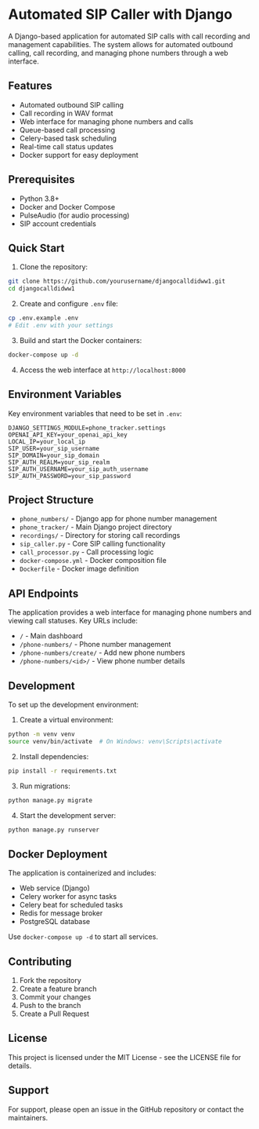# Automated SIP Caller with Django

A Django-based application for automated SIP calls with call recording and management capabilities. The system allows for automated outbound calling, call recording, and managing phone numbers through a web interface.

## Features

- Automated outbound SIP calling
- Call recording in WAV format
- Web interface for managing phone numbers and calls
- Queue-based call processing
- Celery-based task scheduling
- Real-time call status updates
- Docker support for easy deployment

## Prerequisites

- Python 3.8+
- Docker and Docker Compose
- PulseAudio (for audio processing)
- SIP account credentials

## Quick Start

1. Clone the repository:
```bash
git clone https://github.com/yourusername/djangocalldidww1.git
cd djangocalldidww1
```

2. Create and configure `.env` file:
```bash
cp .env.example .env
# Edit .env with your settings
```

3. Build and start the Docker containers:
```bash
docker-compose up -d
```

4. Access the web interface at `http://localhost:8000`

## Environment Variables

Key environment variables that need to be set in `.env`:

```
DJANGO_SETTINGS_MODULE=phone_tracker.settings
OPENAI_API_KEY=your_openai_api_key
LOCAL_IP=your_local_ip
SIP_USER=your_sip_username
SIP_DOMAIN=your_sip_domain
SIP_AUTH_REALM=your_sip_realm
SIP_AUTH_USERNAME=your_sip_auth_username
SIP_AUTH_PASSWORD=your_sip_password
```

## Project Structure

- `phone_numbers/` - Django app for phone number management
- `phone_tracker/` - Main Django project directory
- `recordings/` - Directory for storing call recordings
- `sip_caller.py` - Core SIP calling functionality
- `call_processor.py` - Call processing logic
- `docker-compose.yml` - Docker composition file
- `Dockerfile` - Docker image definition

## API Endpoints

The application provides a web interface for managing phone numbers and viewing call statuses. Key URLs include:

- `/` - Main dashboard
- `/phone-numbers/` - Phone number management
- `/phone-numbers/create/` - Add new phone numbers
- `/phone-numbers/<id>/` - View phone number details

## Development

To set up the development environment:

1. Create a virtual environment:
```bash
python -m venv venv
source venv/bin/activate  # On Windows: venv\Scripts\activate
```

2. Install dependencies:
```bash
pip install -r requirements.txt
```

3. Run migrations:
```bash
python manage.py migrate
```

4. Start the development server:
```bash
python manage.py runserver
```

## Docker Deployment

The application is containerized and includes:

- Web service (Django)
- Celery worker for async tasks
- Celery beat for scheduled tasks
- Redis for message broker
- PostgreSQL database

Use `docker-compose up -d` to start all services.

## Contributing

1. Fork the repository
2. Create a feature branch
3. Commit your changes
4. Push to the branch
5. Create a Pull Request

## License

This project is licensed under the MIT License - see the LICENSE file for details.

## Support

For support, please open an issue in the GitHub repository or contact the maintainers.

